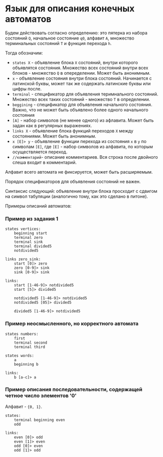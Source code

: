 # Язык для описания конечных автоматов #

Будем действовать согласно определению:
это пятерка из набора состояний `Q`, начальное состояние `q0`,
алфавит `A`, множество терминальных состояний `T` и функция перехода `h`.

Тогда обозначим:

* ``states X`` - объявление блока `X` состояний, внутри которого
объявлятся состояния. Множество всех состояний внутри всех блоков -
множество `Q` в опеределении. Может быть анонимным.
* `x` - объявление состояния внутри блока состояний. Начинается
с латинской буквы, может так же содержать латинские буквы или цифры после.  
* ``terminal`` - спецификатор для объявления теримнального состояний. Множество всех таких состояний - множество `T` в определении.
* ``beggining`` - спецификатор для объявления начального состояния. Важно, что не может быть объявлено более одного начального состояния
* ``[A]`` - набор символов (не менее одного) из афлавита. Может быть задан
как в регулярных выражениях.
* ``links X`` - объявление блока функций переходов `X` между состояниями.
Может быть анонимным.
* ``x [E]> y`` - объявление функции перехода из состояния `x` в `y` по
символам `[E]`, где `[E]` - набор символов из алфавита, по которым осуществляется переход.
* ``//комментарий``- описание комментариев. Вся строка после двойного
слеша входит в комментарий.

Алфавит всего автомата не фиксируется, может быть расширяемым.

Порядок спецификаторов для объявления состояний не важен. 

Синтаксис следующий: объявление внутри блока просходит с
сдвигом на символ табуляции (аналогично тому, как это сделано в питоне).

Примеры описаний автоматов:

### Пример из задания 1 ###

```
states vertices:
    beginning start
    terminal zero
    terminal sink
    terminal divided5
    notdivided5

links zero_sink:
    start [0]> zero
    zero [0-9]> sink
    sink [0-9]> sink

links:
    start [1-46-9]> notdivided5
    start [5]> divided5

    notdivided5 [1-46-9]> notdivided5
    notdivided5 [05]> divided5

    divided5 [1-46-9]> notdivided5
```

### Пример неосмысленного, но корректного автомата ###

```
states numbers:
    first
    terminal second
    terminal third

states words:
    a
    beginning b

links:
    b [a-c]> a
```

### Пример описания последовательности, содержащей четное число элементов '0' ###
Алфавит - `{0, 1}`.  

```
states: 
    terminal beginning even
    odd

links:
    even [0]> odd
    even [1]> even
    odd [0]> even
    odd [1]> odd
```

